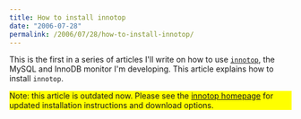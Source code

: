 ```yaml
---
title: How to install innotop
date: "2006-07-28"
permalink: /2006/07/28/how-to-install-innotop/
---
```

This is the first in a series of articles I'll write on how to use [`innotop`][1], the MySQL and InnoDB monitor I'm developing. This article explains how to install `innotop`.

<p style="background:yellow">
  Note: this article is outdated now. Please see the <a href="/innotop/">innotop homepage</a> for updated installation instructions and download options.
</p>

 [1]: /innotop/
